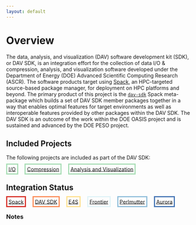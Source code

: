 ```yaml
---
layout: default
---
```


# Overview

The data, analysis, and visualization (DAV) software development kit (SDK), or DAV SDK, is an integration effort for the collection of data I/O & compression, analysis, and visualization software developed under the Department of Energy (DOE) Advanced Scientific Computing Research (ASCR). The software products target using [Spack](https://spack.io), an HPC-targeted source-based package manager, for deployment on HPC platforms and beyond. The primary product of this project is the [`dav-sdk`][spack_package] Spack meta-package which builds a set of DAV SDK member packages together in a way that enables optimal features for target environments as well as interoperable features provided by other packages within the DAV SDK. The DAV SDK is an outcome of the work within the DOE OASIS project and is sustained and advanced by the DOE PESO project.

[doe_ecp]: https://www.exascaleproject.org/
[spack_package]: https://github.com/spack/spack/blob/develop/var/spack/repos/builtin/packages/ecp-data-vis-sdk/package.py


## Included Projects

The following projects are included as part of the DAV SDK:

<span style="border-width:3px; border-style:solid; border-color:#a8ddb5; padding: 0.25em;">[I/O](./io.html)</span>&emsp;
<span style="border-width:3px; border-style:solid; border-color:#a8ddb5; padding: 0.25em;">[Compression](./compression.html)</span>&emsp;
<span style="border-width:3px; border-style:solid; border-color:#a8ddb5; padding: 0.25em;">[Analysis and Visualization](./analysis-visualization.html)</span>

## Integration Status

<span style="border-width:3px; border-style:solid; border-color:#d73027; padding: 0.25em;">[Spack](./spack.html)</span>&emsp;
<span style="border-width:3px; border-style:solid; border-color:#fc8d59; padding: 0.25em;">[DAV SDK](./dav-sdk.html)</span>&emsp;
<span style="border-width:3px; border-style:solid; border-color:#fee090; padding: 0.25em;">[E4S](./e4s.html)</span>&emsp;
<span style="border-width:3px; border-style:solid; border-color:#e0f3f8; padding: 0.25em;">[Frontier](./frontier.html)</span>&emsp;
<span style="border-width:3px; border-style:solid; border-color:#91bfdb; padding: 0.25em;">[Perlmutter](./perlmutter.html)</span>&emsp;
<span style="border-width:3px; border-style:solid; border-color:#4575b4; padding: 0.25em;">[Aurora](./aurora.html)</span>

### Notes

